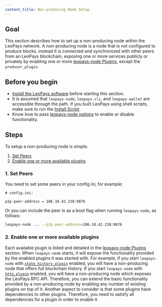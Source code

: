 ```yaml
---
content_title: Non-producing Node Setup
---
```


## Goal

This section describes how to set up a non-producing node within the LeoPays network. A non-producing node is a node that is not configured to produce blocks, instead it is connected and synchronized with other peers from an LeoPays blockchain, exposing one or more services publicly or privately by enabling one or more [leopays-node Plugins](../../03_plugins/index.md), except the `producer_plugin`.

## Before you begin

* [Install the LeoPays software](../../../00_install/index.md) before starting this section.
* It is assumed that `leopays-node`, `leopays-cli`, and `leopays-wallet` are accessible through the path. If you built LeoPays using shell scripts, make sure to run the [Install Script](../../../00_install/01_build-from-source/01_shell-scripts/03_install-binaries.md).
* Know how to pass [leopays-node options](../../02_usage/00_node-options.md) to enable or disable functionality.

## Steps

To setup a non-producing node is simple. 

1. [Set Peers](#1-set-peers)
2. [Enable one or more available plugins](#2-enable-one-or-more-available-plugins)

### 1. Set Peers

You need to set some peers in your config ini, for example:

```console
# config.ini:

p2p-peer-address = 106.10.42.238:9876
```

Or you can include the peer in as a boot flag when running `leopays-node`, as follows:

```sh
leopays-node ... --p2p-peer-address=106.10.42.238:9876
```

### 2. Enable one or more available plugins

Each available plugin is listed and detailed in the [leopays-node Plugins](../../03_plugins/index.md) section. When `leopays-node` starts, it will expose the functionality provided by the enabled plugins it was started with. For example, if you start `leopays-node` with [`state_history_plugin`](../../03_plugins/state_history_plugin/index.md) enabled, you will have a non-producing node that offers full blockchain history. If you start `leopays-node` with [`http_plugin`](../../03_plugins/http_plugin/index.md) enabled, you will have a non-producing node which exposes the LeoPays RPC API. Therefore, you can extend the basic functionality provided by a non-producing node by enabling any number of existing plugins on top of it. Another aspect to consider is that some plugins have dependencies to other plugins. Therefore, you need to satisfy all dependencies for a plugin in order to enable it.

